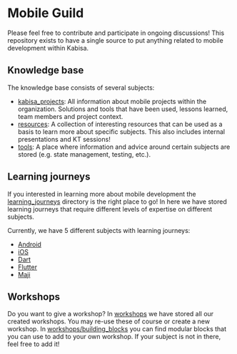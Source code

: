 # Mobile Guild

Please feel free to contribute and participate in ongoing discussions! This repository exists to have
a single source to put anything related to mobile development within Kabisa.

## Knowledge base

The knowledge base consists of several subjects:
* [kabisa_projects](/knowledge_base/kabisa_projects): All information about mobile projects within the organization. 
Solutions and tools that have been used, lessons learned, team members and project context.
* [resources](/knowledge_base/resources): A collection of interesting resources that can be used as a basis to learn 
more about specific subjects. This also includes internal presentations and KT sessions!
* [tools](/knowledge_base/tools): A place where information and advice around certain subjects are stored 
(e.g. state management, testing, etc.).

## Learning journeys

If you interested in learning more about mobile development the [learning_journeys](./learning_journeys) directory is 
the right place to go! In here we have stored learning journeys that require different levels of expertise on different
subjects.

Currently, we have 5 different subjects with learning journeys:
* [Android](/learning_journeys/android)
* [iOS](/learning_journeys/ios)
* [Dart](/learning_journeys/dart)
* [Flutter](/learning_journeys/flutter)
* [Maji](/learning_journeys/maji)

## Workshops

Do you want to give a workshop? In [workshops](/workshops) we have stored all our created workshops.
You may re-use these of course or create a new workshop. In [workshops/building_blocks](/workshops/building_blocks) 
you can find modular blocks that you can use to add to your own workshop. If your subject is not in there, feel free to 
add it!
